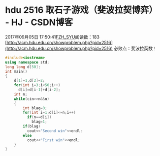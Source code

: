 # hdu 2516 取石子游戏（斐波拉契博弈） - HJ - CSDN博客
2017年09月05日 17:50:41[FZH_SYU](https://me.csdn.net/feizaoSYUACM)阅读数：183
[http://acm.hdu.edu.cn/showproblem.php?pid=2516](http://acm.hdu.edu.cn/showproblem.php?pid=2516)
必败点：斐波拉契数！
```cpp
#include<iostream>
using namespace std;
long long d[50];
int main()
{
    d[1]=1,d[2]=2;
    for(int i=3;i<50;i++)
      d[i]=d[i-1]+d[i-2];
    int n;
    while(cin>>n&&n)
    {
        int blag=0;
        for(int i=1;d[i]<=n;i++)
          if(n==d[i])
            blag=1;
        if(blag)
          cout<<"Second win"<<endl;
        else
          cout<<"First win"<<endl;
    }
}
```
